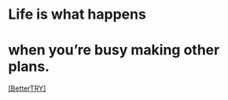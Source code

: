 # Life is what happens 
# when you’re busy making other plans.

[[BetterTRY]](https://dashboard.heroku.com/new?template=https://github.com/VduMesSi/mm4ty)
